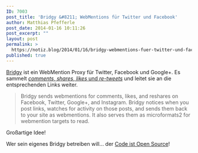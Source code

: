```yaml
---
ID: 7003
post_title: 'Bridgy &#8211; WebMentions für Twitter und Facebook'
author: Matthias Pfefferle
post_date: 2014-01-16 10:11:26
post_excerpt: ""
layout: post
permalink: >
  https://notiz.blog/2014/01/16/bridgy-webmentions-fuer-twitter-und-facebook/
published: true
---
```

<a href="https://www.brid.gy">Bridgy</a> ist ein WebMention Proxy für Twitter, Facebook und Google+. Es sammelt <a href="http://snarfed.org/2013-12-23_bridgy-now-with-likes-and-retweets" class="u-like" rel="like"><em>comments</em>, <em>shares</em>, <em>likes</em> und <em>re-tweets</em></a> und leitet sie an die entsprechenden Links weiter.

<blockquote>Bridgy sends webmentions for comments, likes, and reshares on Facebook, Twitter, Google+, and Instagram. Bridgy notices when you post links, watches for activity on those posts, and sends them back to your site as webmentions. It also serves them as microformats2 for webmention targets to read.</blockquote>

Großartige Idee!

Wer sein eigenes Bridgy betreiben will... der <a href="https://github.com/snarfed/bridgy">Code ist Open Source</a>!